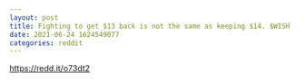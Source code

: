 ```yaml
--- 
layout: post 
title: Fighting to get $13 back is not the same as keeping $14. $WISH (trying this again. Fukkoff bots) 
date: 2021-06-24 1624549077 
categories: reddit 
--- 
```

https://redd.it/o73dt2